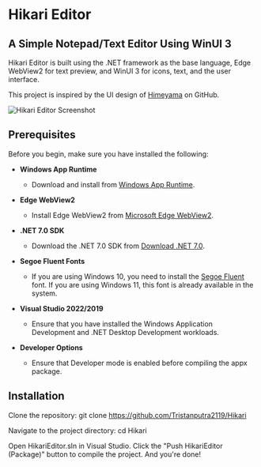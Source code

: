 # Hikari Editor

## A Simple Notepad/Text Editor Using WinUI 3

Hikari Editor is built using the .NET framework as the base language, Edge WebView2 for text preview, and WinUI 3 for icons, text, and the user interface.

This project is inspired by the UI design of [Himeyama](https://github.com/himeyama) on GitHub.

![Hikari Editor Screenshot](https://github.com/Tristanputra2119/Hikari-Notes/blob/main/HikariEditor/Assets/Hikari-Image.png)
## Prerequisites
Before you begin, make sure you have installed the following:

- **Windows App Runtime**
  - Download and install from [Windows App Runtime](https://aka.ms/windowsappsdk/1.5/latest/windowsappruntimeinstall-x64.exe).

- **Edge WebView2**
  - Install Edge WebView2 from [Microsoft Edge WebView2](https://developer.microsoft.com/en-us/microsoft-edge/webview2/?form=MA13LH).

- **.NET 7.0 SDK**
  - Download the .NET 7.0 SDK from [Download .NET 7.0](https://dotnet.microsoft.com/en-us/download/dotnet/thank-you/sdk-7.0.410-windows-x64-installer).

- **Segoe Fluent Fonts**
  - If you are using Windows 10, you need to install the [Segoe Fluent](https://aka.ms/SegoeFluentIcons) font. If you are using Windows 11, this font is already available in the system.

- **Visual Studio 2022/2019**
  - Ensure that you have installed the Windows Application Development and .NET Desktop Development workloads.  

- **Developer Options**
  - Ensure that Developer mode is enabled before compiling the appx package.
## Installation

Clone the repository:
git clone https://github.com/Tristanputra2119/Hikari

Navigate to the project directory:
cd Hikari

Open HikariEditor.sln in Visual Studio. Click the "Push HikariEditor (Package)" button to compile the project. And you're done!
